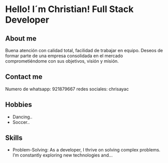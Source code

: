 # Hello! I´m Christian! Full Stack Developer

## About me
Buena atención con calidad total, facilidad de trabajar en equipo. Deseos de formar parte de una empresa consolidada en el mercado comprometiéndome con sus objetivos, visión y misión.

## Contact me
Numero de whatsapp: 921879667
redes sociales: chrisayac

## Hobbies
- Dancing..
- Soccer..

## Skills
- Problem-Solving: As a developer, I thrive on solving complex problems. I’m constantly exploring new technologies and...

